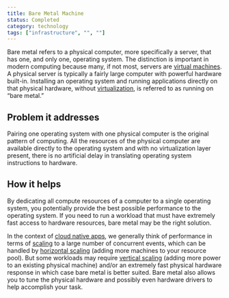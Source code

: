```yaml
---
title: Bare Metal Machine
status: Completed
category: technology
tags: ["infrastructure", "", ""]
---
```



Bare metal refers to a physical computer, more specifically a server, that has one, and only one, operating system. 
The distinction is important in modern computing because many, if not most, servers are [virtual machines](/virtual-machine/). 
A physical server is typically a fairly large computer with powerful hardware built-in. 
Installing an operating system and running applications directly on that physical hardware, 
without [virtualization](/virtualization/), is referred to as running on “bare metal.”

## Problem it addresses

Pairing one operating system with one physical computer is the original pattern of computing. 
All the resources of the physical computer are available directly to the operating system and with no virtualization layer present, 
there is no artificial delay in translating operating system instructions to hardware.

## How it helps

By dedicating all compute resources of a computer to a single operating system, 
you potentially provide the best possible performance to the operating system. 
If you need to run a workload that must have extremely fast access to hardware resources, 
bare metal may be the right solution. 

In the context of [cloud native apps](/cloud-native-apps/), 
we generally think of performance in terms of [scaling](/scalability/) to a large number of concurrent events, 
which can be handled by [horizontal scaling](/horizontal-scaling/) (adding more machines to your resource pool). 
But some workloads may require [vertical scaling](/vertical-scaling/) (adding more power to an existing physical machine) 
and/or an extremely fast physical hardware response in which case bare metal is better suited. 
Bare metal also allows you to tune the physical hardware and possibly even hardware drivers to help accomplish your task.

